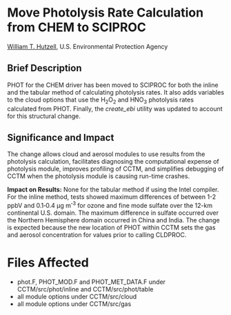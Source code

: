 # Move Photolysis Rate Calculation from CHEM to SCIPROC

[William T. Hutzell](mailto:hutzell.bill@epa.gov), U.S. Environmental Protection Agency

## Brief Description
PHOT for the CHEM driver has been moved to SCIPROC for both the inline and the tabular method of calculating photolysis rates. It also adds variables to the cloud options that use the H<sub>2</sub>O<sub>2</sub> and HNO<sub>3</sub> photolysis rates calculated from PHOT. Finally, the *create_ebi* utility was updated to account for this structural change.

## Significance and Impact
The change allows cloud and aerosol modules to use results from the photolysis calculation, facilitates diagnosing the computational expense of photolysis module, improves profiling of CCTM, and simplifies debugging of CCTM when the photolysis module is causing run-time crashes.      

**Impact on Results:** None for the tabular method if using the Intel compiler. For the inline method, tests showed maximum differences of between 1-2 ppbV and 0.1&#8209;0.4 &#956;g&nbsp;m<sup>&#8209;3</sup> for ozone and fine mode sulfate over the 12-km continental U.S. domain. The maximum difference in sulfate occurred over the Northern Hemisphere domain occurred in China and India. The change is expected because the new location of PHOT within CCTM sets the gas and aerosol concentration for values prior to calling CLDPROC.

# Files Affected
*  phot.F, PHOT_MOD.F and PHOT_MET_DATA.F under CCTM/src/phot/inline and CCTM/src/phot/table
*  all module options under CCTM/src/cloud
*  all module options under CCTM/src/gas
